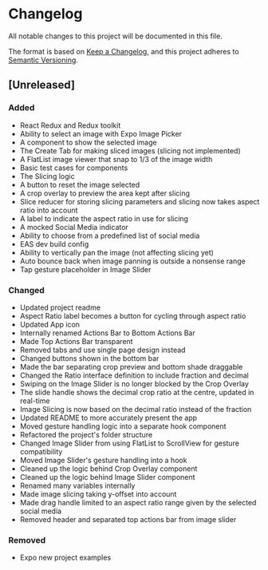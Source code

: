 # Changelog

All notable changes to this project will be documented in this file.

The format is based on [Keep a Changelog](https://keepachangelog.com/en/1.1.0/),
and this project adheres to [Semantic Versioning](https://semver.org/spec/v2.0.0.html).

## [Unreleased]

### Added

- React Redux and Redux toolkit
- Ability to select an image with Expo Image Picker
- A component to show the selected image
- The Create Tab for making sliced images (slicing not implemented)
- A FlatList image viewer that snap to 1/3 of the image width
- Basic test cases for components
- The Slicing logic
- A button to reset the image selected
- A crop overlay to preview the area kept after slicing
- Slice reducer for storing slicing parameters and slicing now takes aspect ratio into account
- A label to indicate the aspect ratio in use for slicing
- A mocked Social Media indicator
- Ability to choose from a predefined list of social media
- EAS dev build config
- Ability to vertically pan the image (not affecting slicing yet)
- Auto bounce back when image panning is outside a nonsense range
- Tap gesture placeholder in Image Slider

### Changed

- Updated project readme
- Aspect Ratio label becomes a button for cycling through aspect ratio
- Updated App icon
- Internally renamed Actions Bar to Bottom Actions Bar
- Made Top Actions Bar transparent
- Removed tabs and use single page design instead
- Changed buttons shown in the bottom bar
- Made the bar separating crop preview and bottom shade draggable
- Changed the Ratio interface definition to include fraction and decimal
- Swiping on the Image Slider is no longer blocked by the Crop Overlay
- The slide handle shows the decimal crop ratio at the centre, updated in real-time
- Image Slicing is now based on the decimal ratio instead of the fraction
- Updated README to more accurately present the app
- Moved gesture handling logic into a separate hook component
- Refactored the project's folder structure
- Changed Image Slider from using FlatList to ScrollView for gesture compatibility
- Moved Image Slider's gesture handling into a hook
- Cleaned up the logic behind Crop Overlay component
- Cleaned up the logic behind Image Slider component
- Renamed many variables internally
- Made image slicing taking y-offset into account
- Made drag handle limited to an aspect ratio range given by the selected social media
- Removed header and separated top actions bar from image slider

### Removed

- Expo new project examples
